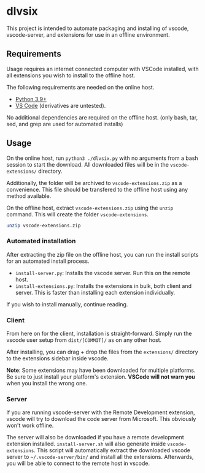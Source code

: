 # dlvsix

This project is intended to automate packaging and installing of vscode,
vscode-server, and extensions for use in an offline environment.

## Requirements

Usage requires an internet connected computer with VSCode installed, with all extensions you wish to install to the offline host.

The following requirements are needed on the online host.

- [Python 3.9+](https://www.python.org/downloads)
- [VS Code](https://code.visualstudio.org) (derivatives are untested).

No additional dependencies are required on the offline host. (only bash, tar, sed, and grep are used for automated installs)

## Usage

On the online host, run `python3 ./dlvsix.py` with no arguments from a bash session to start the download. All downloaded files will be in the `vscode-extensions/` directory.

Additionally, the folder will be archived to `vscode-extensions.zip` as a convenience. This file should be transfered to the offline host using any method available.

On the offline host, extract `vscode-extensions.zip` using the `unzip` command. This will create the folder `vscode-extensions`.

```sh
unzip vscode-extensions.zip
```

### Automated installation

After extracting the zip file on the offline host, you can run the install scripts for an automated install process.

- `install-server.py`: Installs the vscode server. Run this on the remote host.
- `install-extensions.py`: Installs the extensions in bulk, both client and server. This is faster than installing each extension individually.

If you wish to install manually, continue reading.

### Client

From here on for the client, installation is straight-forward. Simply run the vscode user setup from `dist/[COMMIT]/` as on any other host.

After installing, you can drag + drop the files from the `extensions/` directory to the extensions sidebar inside vscode.

**Note**: Some extensions may have been downloaded for multiple platforms. Be sure to just install your platform's extension. **VSCode will not warn you** when you install the wrong one.

### Server

If you are running vscode-server with the Remote Development extension, vscode will try to download the code server from Microsoft. This obviously won't work offline.

The server will also be downloaded if you have a remote development extension installed. `install-server.sh` will also generate inside `vscode-extensions`. This script will automatically extract the downloaded vscode server to `~/.vscode-server/bin/` and install all the extensions. Afterwards, you will be able to connect to the remote host in vscode.
